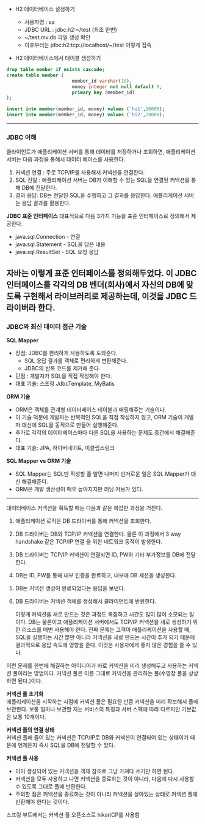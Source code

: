 * H2 데이터베이스 설정하기
  * 사용자명 : sa
  * JDBC URL : jdbc:h2:~/test (최초 한번)
  * ~/test.mv.db 파일 생성 확인
  * 이후부터는 jdbc:h2:tcp://localhost/~/test 이렇게 접속


* H2 데이터베이스에서 테이블 생성하기

```sql
drop table member if exists cascade;
create table member (
                        member_id varchar(10),
                        money integer not null default 0,
                        primary key (member_id)
);

insert into member(member_id, money) values ('hi1',10000);
insert into member(member_id, money) values ('hi2',20000);
```

---
### JDBC 이해
클라이언트가 애플리케이션 서버를 통해 데이터를 저장하거나 조회하면, 
애플리케이션 서버는 다음 과정을 통해서 데이터 베이스를 사용한다.
1. 커넥션 연결 : 주로 TCP/IP를 사용해서 커넥션을 연결한다.
2. SQL 전달 : 애플리케이션 서버는 DB가 이해할 수 있는 SQL을 연결된 커넥션을 통해 DB에 전달한다.
3. 결과 응답: DB는 전달된 SQL을 수행하고 그 결과를 응답한다. 애플리케이션 서버는 응답 결과를 활용한다.

**JDBC 표준 인터페이스**
대표적으로 다음 3가지 기능을 표준 인터페이스로 정의해서 제공한다.
* java.sql.Connection - 연결
* java.sql.Statement - SQL을 담은 내용
* java.sql.ResultSet - SQL 요청 응답  

자바는 이렇게 표준 인터페이스를 정의해두었다. 
이 JDBC 인터페이스를 각각의 DB 벤더(회사)에서 자신의 DB에 맞도록
구현해서 라이브러리로 제공하는데, 이것을 JDBC 드라이버라 한다. 
---
### JDBC와 최신 데이터 접근 기술

**SQL Mapper**
* 장점: JDBC를 편리하게 사용하도록 도와준다.
  * SQL 응답 결과를 객체로 편리하게 변환해준다.
  * JDBC의 반복 코드를 제거해 준다.
* 단점 : 개발자가 SQL을 직접 작성해야 한다.
* 대표 기술: 스프링 JdbcTemplate, MyBatis

**ORM 기술**
* ORM은 객체를 관걔형 데이터베이스 테이블과 매핑해주는 기술이다.
* 이 기술 덕분에 개발자는 반복적인 SQL을 직접 작성하지 않고, ORM 기술이 개발자 대신에 SQL을 동적으로 만들어 실행해준다.
* 추가로 각각의 데이터베이스마다 다른 SQL을 사용하는 문제도 중간에서 해결해준다.
* 대표 기술: JPA, 하이버네이트, 이클립스링크

**SQL Mapper vs ORM 기술**
* SQL Mapper는 SQL만 작성할 줄 알면 나머지 번거로운 일은 SQL Mapper가 대신 해결해준다.
* ORM은 개발 생산성이 매우 높아지지만 러닝 커브가 있다. 
---
데이터베이스 커넥션을 획득할 때는 다음과 같은 복잡한 과정을 거친다.
1. 애플리케이션 로직은 DB 드라이버를 통해 커넥션을 조회한다.
2. DB 드라이버는 DB와 TCP/IP 커넥션을 연결한다. 물론 이 과정에서 3 way handshake 같은 TCP/IP 연결
   을 위한 네트워크 동작이 발생한다.
3. DB 드라이버는 TCP/IP 커넥션이 연결되면 ID, PW와 기타 부가정보를 DB에 전달한다.
4. DB는 ID, PW를 통해 내부 인증을 완료하고, 내부에 DB 세션을 생성한다.
5. DB는 커넥션 생성이 완료되었다는 응답을 보낸다.
6. DB 드라이버는 커넥션 객체를 생성해서 클라이언트에 반환한다.  


   이렇게 커넥션을 새로 만드는 것은 과정도 복잡하고 시간도 많이 많이 소모되는 일이다.
   DB는 물론이고 애플리케이션 서버에서도 TCP/IP 커넥션을 새로 생성하기 위한 리소스를 매번 사용해야 한다.
   진짜 문제는 고객이 애플리케이션을 사용할 때, SQL을 실행하는 시간 뿐만 아니라 커넥션을 새로 만드는 시간이 추가
   되기 때문에 결과적으로 응답 속도에 영향을 준다. 이것은 사용자에게 좋지 않은 경험을 줄 수 있다.

이런 문제를 한번에 해결하는 아이디어가 바로 커넥션을 미리 생성해두고 사용하는 커넥션 풀이라는 방법이다.
커넥션 풀은 이름 그대로 커넥션을 관리하는 풀(수영장 풀을 상상하면 된다.)이다.

**커넥션 풀 초기화**  
애플리케이션을 시작하는 시점에 커넥션 풀은 필요한 만큼 커넥션을 미리 확보해서 풀에 보관한다. 보통 얼마나 보관할
지는 서비스의 특징과 서버 스펙에 따라 다르지만 기본값은 보통 10개이다.

**커넥션 풀의 연결 상태**  
커넥션 풀에 들어 있는 커넥션은 TCP/IP로 DB와 커넥션이 연결되어 있는 상태이기 때문에 언제든지 즉시 SQL을 DB에 전달할 수 있다.

**커넥션 풀 사용**
* 이미 생성되어 있는 커넥션을 객체 참조로 그냥 가져다 쓰기만 하면 된다.
* 커넥션을 모두 사용하고 나면 커넥션을 종료하는 것이 아니라, 다음에 다시 사용할 수 있도록 그대로 풀에 반환한다.
* 주의할 점은 커넥션을 종료하는 것이 아니라 커넥션을 살아있는 상태로 커넥션 풀에 반환해야 한다는 것이다.

스프링 부트에서는 커넥션 풀 오픈소스로 hikariCP를 사용함